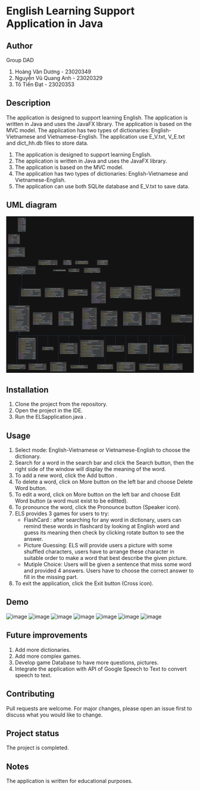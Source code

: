 # English Learning Support Application in Java

## Author
Group DAD
1. Hoàng Văn Dương - 23020349
2. Nguyễn Vũ Quang Anh - 23020329
3. Tô Tiến Đạt - 23020353

## Description
The application is designed to support learning English. The application is written in Java and uses the JavaFX library. The application is based on the MVC model. The application has two types of dictionaries: English-Vietnamese and Vietnamese-English. The application use E_V.txt, V_E.txt and dict_hh.db files to store data.
1. The application is designed to support learning English.
2. The application is written in Java and uses the JavaFX library.
3. The application is based on the MVC model.
4. The application has two types of dictionaries: English-Vietnamese and Vietnamese-English.
5. The application can use both SQLite database and E_V.txt to save data.

## UML diagram
![your-UML-diagram-name](https://github.com/HoangDuonng1359/DAD_ELS/blob/master/UML.png)

## Installation
1. Clone the project from the repository.
2. Open the project in the IDE.
3. Run the ELSapplication.java .

## Usage
1. Select mode: English-Vietnamese or Vietnamese-English to choose the dictionary.
2. Search for a word in the search bar and click the Search button, then the right side of the window will display the meaning of the word.
3. To add a new word, click the Add button .
4. To delete a word, click on More button on the left bar and choose Delete Word button.
5. To edit a word, click on More button on the left bar and choose Edit Word button (a word must exist to be editted).
7. To pronounce the word, click the Pronounce button (Speaker icon).
8. ELS provides 3 games for users to try:
   - FlashCard : after searching for any word in dictionary, users can remind these words in flashcard by looking at English word and guess its meaning then check by clicking rotate button to see the answer.
   - Picture Guessing: ELS will provide users a picture with some shuffled characters, users have to arrange these character in suitable order to make a word that best describe the given picture.
   - Mutiple Choice: Users will be given a sentence that miss some word and provided 4 answers. Users have to choose the correct answer to fill in the missing part.
10. To exit the application, click the Exit button (Cross icon).

## Demo
![image](https://github.com/HoangDuonng1359/DAD_ELS/assets/144660860/7a452189-b1e8-4b48-b04a-7e6aad0a9735)
![image](https://github.com/HoangDuonng1359/DAD_ELS/assets/144660860/b0cd618b-7c0d-4ace-bd4e-f4e36f895d34)
![image](https://github.com/HoangDuonng1359/DAD_ELS/assets/144660860/14034175-4871-4b12-afd6-785697362b18)
![image](https://github.com/HoangDuonng1359/DAD_ELS/assets/144660860/336eaaa0-eacb-42ec-8fe9-24a209b91088)
![image](https://github.com/HoangDuonng1359/DAD_ELS/assets/144660860/c2840915-095a-4fd0-afbf-278f5ab724cb)
![image](https://github.com/HoangDuonng1359/DAD_ELS/assets/144660860/ced5977a-cc48-4546-b619-0fe33ec60573)
![image](https://github.com/HoangDuonng1359/DAD_ELS/assets/144660860/f3989914-b4dd-474d-9ad1-1d8f02917128)

## Future improvements
1. Add more dictionaries.
2. Add more complex games.
3. Develop game Database to have more questions, pictures.
5. Integrate the application with API of Google Speech to Text to convert speech to text.

## Contributing
Pull requests are welcome. For major changes, please open an issue first to discuss what you would like to change.

## Project status
The project is completed.

## Notes
The application is written for educational purposes.
